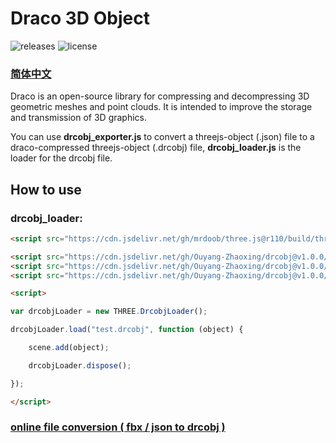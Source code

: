 # Draco 3D Object

![releases](https://img.shields.io/badge/releases-1.0.0-blue.svg?style=flat-square)
![license](https://img.shields.io/badge/license-MIT-green.svg?style=flat-square)

### [简体中文](https://github.com/Ouyang-Zhaoxing/drcobj/blob/master/README_CN.md)

Draco is an open-source library for compressing and decompressing 3D geometric meshes and point clouds. It is intended to improve the storage and transmission of 3D graphics.

You can use **drcobj_exporter.js** to convert a threejs-object (.json) file to a draco-compressed threejs-object (.drcobj) file, **drcobj_loader.js** is the loader for the drcobj file.

## How to use

### drcobj_loader:

```html
<script src="https://cdn.jsdelivr.net/gh/mrdoob/three.js@r110/build/three.min.js"></script>

<script src="https://cdn.jsdelivr.net/gh/Ouyang-Zhaoxing/drcobj@v1.0.0/src/vendor/draco_decoder.js"></script>
<script src="https://cdn.jsdelivr.net/gh/Ouyang-Zhaoxing/drcobj@v1.0.0/src/vendor/draco_loader.js"></script>
<script src="https://cdn.jsdelivr.net/gh/Ouyang-Zhaoxing/drcobj@v1.0.0/src/js/drcobj_loader.js"></script>

<script>

var drcobjLoader = new THREE.DrcobjLoader();

drcobjLoader.load("test.drcobj", function (object) {

    scene.add(object);

    drcobjLoader.dispose();

});

</script>
```

### [online file conversion ( fbx / json to drcobj )]()
